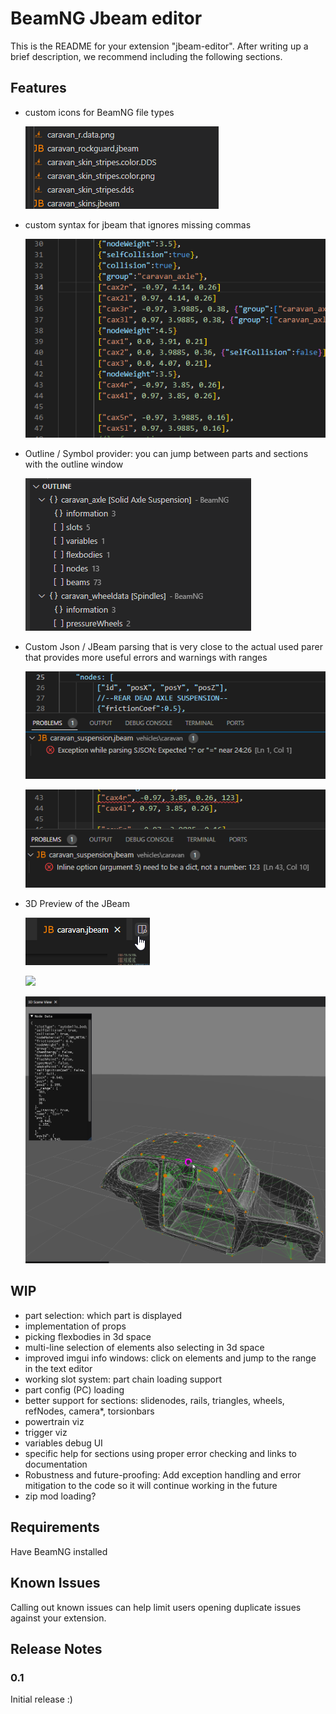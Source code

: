 # BeamNG Jbeam editor

This is the README for your extension "jbeam-editor". After writing up a brief description, we recommend including the following sections.

## Features

* custom icons for BeamNG file types

  ![Custom file icons](assets/fileIcons.png)

* custom syntax for jbeam that ignores missing commas

  ![Missing commas](assets/missingCommas.png)

* Outline / Symbol provider: you can jump between parts and sections with the outline window

  ![Outline working](assets/outline.png)

* Custom Json / JBeam parsing that is very close to the actual used parer that provides more useful errors and warnings with ranges

  ![JSon errors](assets/errJson.png)

  ![JBeam errors](assets/errJBeam.png)

* 3D Preview of the JBeam

  ![](assets/previewButton.png)

  ![](assets/threedViewer.gif)

  ![](assets/meshSupport.png)
  


## WIP

* part selection: which part is displayed
* implementation of props
* picking flexbodies in 3d space
* multi-line selection of elements also selecting in 3d space
* improved imgui info windows: click on elements and jump to the range in the text editor
* working slot system: part chain loading support
* part config (PC) loading
* better support for sections: slidenodes, rails, triangles, wheels, refNodes, camera*, torsionbars
* powertrain viz
* trigger viz
* variables debug UI
* specific help for sections using proper error checking and links to documentation
* Robustness and future-proofing: Add exception handling and error mitigation to the code so it will continue working in the future
* zip mod loading?

## Requirements

Have BeamNG installed

## Known Issues

Calling out known issues can help limit users opening duplicate issues against your extension.

## Release Notes

### 0.1

Initial release :)
